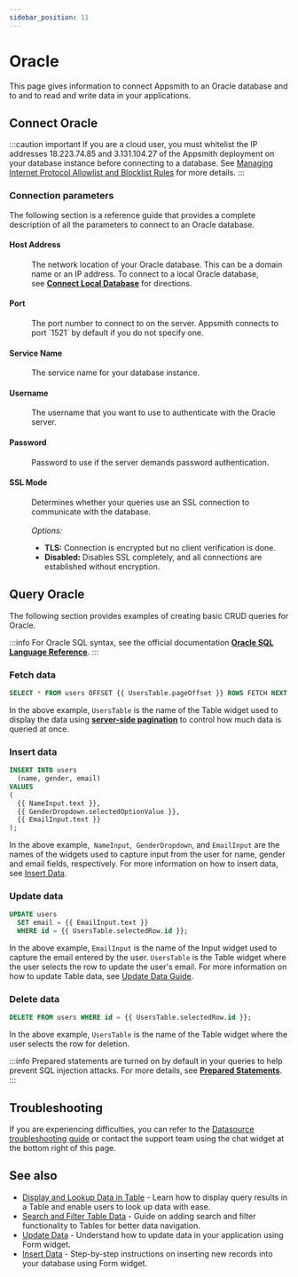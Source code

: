 ```yaml
---
sidebar_position: 11
---
```


# Oracle

This page gives information to connect Appsmith to an Oracle database and to and to read and write data in your applications.

## Connect Oracle

:::caution important
If you are a cloud user, you must whitelist the IP addresses 18.223.74.85 and 3.131.104.27 of the Appsmith deployment on your database instance before connecting to a database. See [Managing Internet Protocol Allowlist and Blocklist Rules](https://docs.oracle.com/en/cloud/get-started/subscriptions-cloud/mmocs/managing-internet-protocol-whitelist-and-blacklist-rules.html) for more details.
:::

### Connection parameters

The following section is a reference guide that provides a complete description of all the parameters to connect to an Oracle database.

<ZoomImage src="/img/oracle-datasource-config.png" alt="Configuring an Oracle datasource." caption="Configuring an Oracle datasource." />

#### Host Address

<dd>The network location of your Oracle database. This can be a domain name or an IP address. To connect to a local Oracle database, see <a href="https://docs.appsmith.com/connect-data/how-to-guides/how-to-work-with-local-apis-on-appsmith"><b>Connect Local Database</b></a> for directions. </dd>

#### Port

<dd>The port number to connect to on the server. Appsmith connects to port `1521` by default if you do not specify one.</dd>

#### Service Name

<dd>The service name for your database instance. </dd>

#### Username

<dd>The username that you want to use to authenticate with the Oracle server.</dd>

#### Password

<dd>Password to use if the server demands password authentication.</dd>

#### SSL Mode

<dd>Determines whether your queries use an SSL connection to communicate with the database.</dd><br />
<dd>
  <i>Options:</i>
  <ul>
    <li><b>TLS:</b> Connection is encrypted but no client verification is done.</li>
    <li><b>Disabled:</b> Disables SSL completely, and all connections are established without encryption.</li>
  </ul>
</dd>

## Query Oracle

The following section provides examples of creating basic CRUD queries for Oracle.

:::info
For Oracle SQL syntax, see the official documentation [**Oracle SQL Language Reference**](https://docs.oracle.com/en/database/oracle/oracle-database/21/sqlrf/Basic-Elements-of-Oracle-SQL.html#GUID-41D065C3-3449-4DAE-B2D8-4DF256FFC88A).
:::

### Fetch data

```sql
SELECT * FROM users OFFSET {{ UsersTable.pageOffset }} ROWS FETCH NEXT {{ UsersTable.pageSize }} ROWS ONLY;
```

In the above example, `UsersTable` is the name of the Table widget used to display the data using [**server-side pagination**](https://docs.appsmith.com//build-apps/how-to-guides/Server-side-pagination-in-table) to control how much data is queried at once.

### Insert data

```sql
INSERT INTO users
  (name, gender, email)
VALUES
(
  {{ NameInput.text }},
  {{ GenderDropdown.selectedOptionValue }},
  {{ EmailInput.text }}
);
```

In the above example,  `NameInput`,  `GenderDropdown`,  and `EmailInput` are the names of the widgets used to capture input from the user for name, gender and email fields, respectively. For more information on how to insert data, see [Insert Data](https://docs.appsmith.com//build-apps/how-to-guides/insert-data).




### Update data

```sql
UPDATE users
  SET email = {{ EmailInput.text }}
  WHERE id = {{ UsersTable.selectedRow.id }};
```

In the above example, `EmailInput` is the name of the Input widget used to capture the email entered by the user. `UsersTable` is the Table widget where the user selects the row to update the user's email. For more information on how to update Table data, see [Update Data Guide](https://docs.appsmith.com//build-apps/how-to-guides/submit-form-data).


### Delete data

```sql
DELETE FROM users WHERE id = {{ UsersTable.selectedRow.id }};
```

In the above example, `UsersTable` is the name of the Table widget where the user selects the row for deletion.

:::info
Prepared statements are turned on by default in your queries to help prevent SQL injection attacks. For more details, see [**Prepared Statements**](https://docs.appsmith.com/connect-data/concepts/how-to-use-prepared-statements).
:::

## Troubleshooting

If you are experiencing difficulties, you can refer to the [Datasource troubleshooting guide](https://docs.appsmith.com/help-and-support/troubleshooting-guide/action-errors/datasource-errors) or contact the support team using the chat widget at the bottom right of this page.

## See also

- [Display and Lookup Data in Table](https://docs.appsmith.com//build-apps/how-to-guides/display-search-and-filter-table-data) - Learn how to display query results in a Table and enable users to look up data with ease.
- [Search and Filter Table Data](https://docs.appsmith.com//build-apps/how-to-guides/search-and-filter-table-data) - Guide on adding search and filter functionality to Tables for better data navigation.
- [Update Data](https://docs.appsmith.com//build-apps/how-to-guides/submit-form-data) - Understand how to update data in your application using Form widget.
- [Insert Data](https://docs.appsmith.com//build-apps/how-to-guides/insert-data) - Step-by-step instructions on inserting new records into your database using Form widget.
